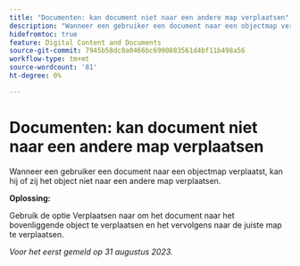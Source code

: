 ```yaml
---
title: "Documenten: kan document niet naar een andere map verplaatsen"
description: "Wanneer een gebruiker een document naar een objectmap verplaatst, kan hij of zij het object niet naar een andere map verplaatsen."
hidefromtoc: true
feature: Digital Content and Documents
source-git-commit: 7945b58dc8a0466bc6990883561d4bf11b498a56
workflow-type: tm+mt
source-wordcount: '81'
ht-degree: 0%

---
```



# Documenten: kan document niet naar een andere map verplaatsen

Wanneer een gebruiker een document naar een objectmap verplaatst, kan hij of zij het object niet naar een andere map verplaatsen.

**Oplossing:**

Gebruik de optie Verplaatsen naar om het document naar het bovenliggende object te verplaatsen en het vervolgens naar de juiste map te verplaatsen.

_Voor het eerst gemeld op 31 augustus 2023._
